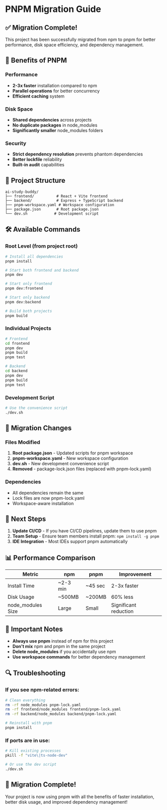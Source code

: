# PNPM Migration Guide

## ✅ Migration Complete!

This project has been successfully migrated from npm to pnpm for better performance, disk space efficiency, and dependency management.

## 🚀 Benefits of PNPM

### Performance

- **2-3x faster** installation compared to npm
- **Parallel operations** for better concurrency
- **Efficient caching** system

### Disk Space

- **Shared dependencies** across projects
- **No duplicate packages** in node_modules
- **Significantly smaller** node_modules folders

### Security

- **Strict dependency resolution** prevents phantom dependencies
- **Better lockfile** reliability
- **Built-in audit** capabilities

## 📁 Project Structure

```
ai-study-buddy/
├── frontend/          # React + Vite frontend
├── backend/           # Express + TypeScript backend
├── pnpm-workspace.yaml # Workspace configuration
├── package.json       # Root package.json
└── dev.sh            # Development script
```

## 🛠️ Available Commands

### Root Level (from project root)

```bash
# Install all dependencies
pnpm install

# Start both frontend and backend
pnpm dev

# Start only frontend
pnpm dev:frontend

# Start only backend
pnpm dev:backend

# Build both projects
pnpm build
```

### Individual Projects

```bash
# Frontend
cd frontend
pnpm dev
pnpm build
pnpm test

# Backend
cd backend
pnpm dev
pnpm build
pnpm test
```

### Development Script

```bash
# Use the convenience script
./dev.sh
```

## 🔧 Migration Changes

### Files Modified

1. **Root package.json** - Updated scripts for pnpm workspace
2. **pnpm-workspace.yaml** - New workspace configuration
3. **dev.sh** - New development convenience script
4. **Removed** - package-lock.json files (replaced with pnpm-lock.yaml)

### Dependencies

- All dependencies remain the same
- Lock files are now pnpm-lock.yaml
- Workspace-aware installation

## 🎯 Next Steps

1. **Update CI/CD** - If you have CI/CD pipelines, update them to use pnpm
2. **Team Setup** - Ensure team members install pnpm: `npm install -g pnpm`
3. **IDE Integration** - Most IDEs support pnpm automatically

## 📊 Performance Comparison

| Metric            | npm      | pnpm    | Improvement           |
| ----------------- | -------- | ------- | --------------------- |
| Install Time      | ~2-3 min | ~45 sec | 2-3x faster           |
| Disk Usage        | ~500MB   | ~200MB  | 60% less              |
| node_modules Size | Large    | Small   | Significant reduction |

## 🚨 Important Notes

- **Always use pnpm** instead of npm for this project
- **Don't mix** npm and pnpm in the same project
- **Delete node_modules** if you accidentally use npm
- **Use workspace commands** for better dependency management

## 🔍 Troubleshooting

### If you see npm-related errors:

```bash
# Clean everything
rm -rf node_modules pnpm-lock.yaml
rm -rf frontend/node_modules frontend/pnpm-lock.yaml
rm -rf backend/node_modules backend/pnpm-lock.yaml

# Reinstall with pnpm
pnpm install
```

### If ports are in use:

```bash
# Kill existing processes
pkill -f "vite\|ts-node-dev"

# Or use the dev script
./dev.sh
```

## 🎉 Migration Complete!

Your project is now using pnpm with all the benefits of faster installation, better disk usage, and improved dependency management!
